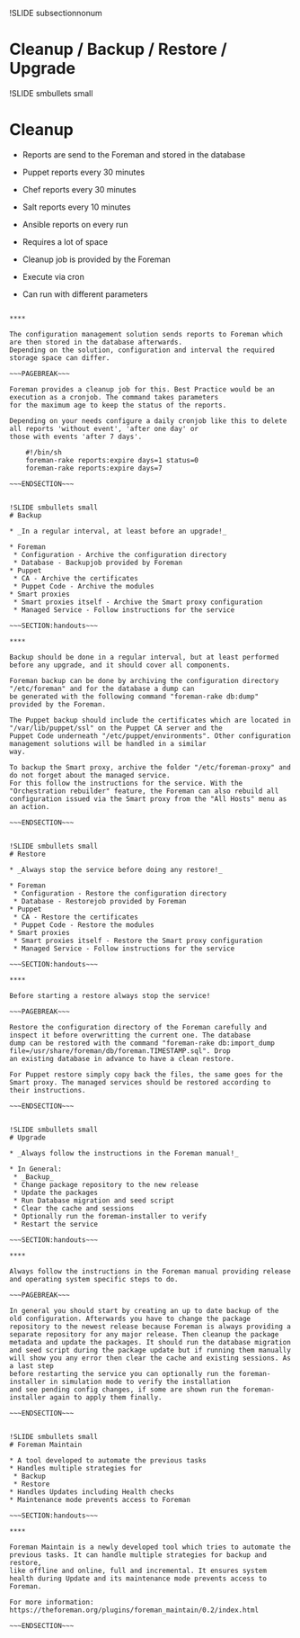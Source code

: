 !SLIDE subsectionnonum
# Cleanup / Backup / Restore / Upgrade

!SLIDE smbullets small
# Cleanup

* Reports are send to the Foreman and stored in the database
 * Puppet reports every 30 minutes
 * Chef reports every 30 minutes
 * Salt reports every 10 minutes
 * Ansible reports on every run
 * Requires a lot of space

* Cleanup job is provided by the Foreman
 * Execute via cron
 * Can run with different parameters

~~~SECTION:handouts~~~

****

The configuration management solution sends reports to Foreman which are then stored in the database afterwards.
Depending on the solution, configuration and interval the required storage space can differ.

~~~PAGEBREAK~~~

Foreman provides a cleanup job for this. Best Practice would be an execution as a cronjob. The command takes parameters
for the maximum age to keep the status of the reports.

Depending on your needs configure a daily cronjob like this to delete all reports 'without event', 'after one day' or
those with events 'after 7 days'.

    #!/bin/sh
    foreman-rake reports:expire days=1 status=0
    foreman-rake reports:expire days=7

~~~ENDSECTION~~~


!SLIDE smbullets small
# Backup

* _In a regular interval, at least before an upgrade!_

* Foreman 
 * Configuration - Archive the configuration directory
 * Database - Backupjob provided by Foreman
* Puppet 
 * CA - Archive the certificates 
 * Puppet Code - Archive the modules
* Smart proxies 
 * Smart proxies itself - Archive the Smart proxy configuration 
 * Managed Service - Follow instructions for the service

~~~SECTION:handouts~~~

****

Backup should be done in a regular interval, but at least performed before any upgrade, and it should cover all components.

Foreman backup can be done by archiving the configuration directory "/etc/foreman" and for the database a dump can
be generated with the following command "foreman-rake db:dump" provided by the Foreman.

The Puppet backup should include the certificates which are located in "/var/lib/puppet/ssl" on the Puppet CA server and the
Puppet Code underneath "/etc/puppet/environments". Other configuration management solutions will be handled in a similar
way.

To backup the Smart proxy, archive the folder "/etc/foreman-proxy" and do not forget about the managed service. 
For this follow the instructions for the service. With the "Orchestration rebuilder" feature, the Foreman can also rebuild all configuration issued via the Smart proxy from the "All Hosts" menu as an action.

~~~ENDSECTION~~~


!SLIDE smbullets small
# Restore

* _Always stop the service before doing any restore!_

* Foreman 
 * Configuration - Restore the configuration directory
 * Database - Restorejob provided by Foreman
* Puppet 
 * CA - Restore the certificates 
 * Puppet Code - Restore the modules
* Smart proxies 
 * Smart proxies itself - Restore the Smart proxy configuration 
 * Managed Service - Follow instructions for the service

~~~SECTION:handouts~~~

****

Before starting a restore always stop the service!

~~~PAGEBREAK~~~

Restore the configuration directory of the Foreman carefully and inspect it before overwritting the current one. The database
dump can be restored with the command "foreman-rake db:import_dump file=/usr/share/foreman/db/foreman.TIMESTAMP.sql". Drop
an existing database in advance to have a clean restore.

For Puppet restore simply copy back the files, the same goes for the Smart proxy. The managed services should be restored according to
their instructions.

~~~ENDSECTION~~~


!SLIDE smbullets small
# Upgrade

* _Always follow the instructions in the Foreman manual!_

* In General:
 * _Backup_
 * Change package repository to the new release
 * Update the packages
 * Run Database migration and seed script
 * Clear the cache and sessions
 * Optionally run the foreman-installer to verify
 * Restart the service

~~~SECTION:handouts~~~

****

Always follow the instructions in the Foreman manual providing release and operating system specific steps to do.

~~~PAGEBREAK~~~

In general you should start by creating an up to date backup of the old configuration. Afterwards you have to change the package repository to the newest release because Foreman is always providing a separate repository for any major release. Then cleanup the package metadata and update the packages. It should run the database migration and seed script during the package update but if running them manually will show you any error then clear the cache and existing sessions. As a last step
before restarting the service you can optionally run the foreman-installer in simulation mode to verify the installation
and see pending config changes, if some are shown run the foreman-installer again to apply them finally.

~~~ENDSECTION~~~


!SLIDE smbullets small
# Foreman Maintain

* A tool developed to automate the previous tasks
* Handles multiple strategies for
 * Backup
 * Restore
* Handles Updates including Health checks
* Maintenance mode prevents access to Foreman

~~~SECTION:handouts~~~

****

Foreman Maintain is a newly developed tool which tries to automate the previous tasks. It can handle multiple strategies for backup and restore,
like offline and online, full and incremental. It ensures system health during Update and its maintenance mode prevents access to Foreman.

For more information: https://theforeman.org/plugins/foreman_maintain/0.2/index.html

~~~ENDSECTION~~~
